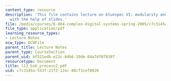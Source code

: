 ```yaml
---
content_type: resource
description: 'This file contains lecture on bluespec VI: modularity and performance
  with the help of slides.'
file: /media/courses/6-884-complex-digital-systems-spring-2005/c7c3145a553f21f212ec88cf3cef8920_l13_bs6_process2.pdf
file_type: application/pdf
learning_resource_types:
- Lecture Notes
ocw_type: OCWFile
parent_title: Lecture Notes
parent_type: CourseSection
parent_uid: bf521edb-e22c-64b6-19de-04a7df079397
resourcetype: Document
title: l13_bs6_process2.pdf
uid: c7c3145a-553f-21f2-12ec-88cf3cef8920
---
```

